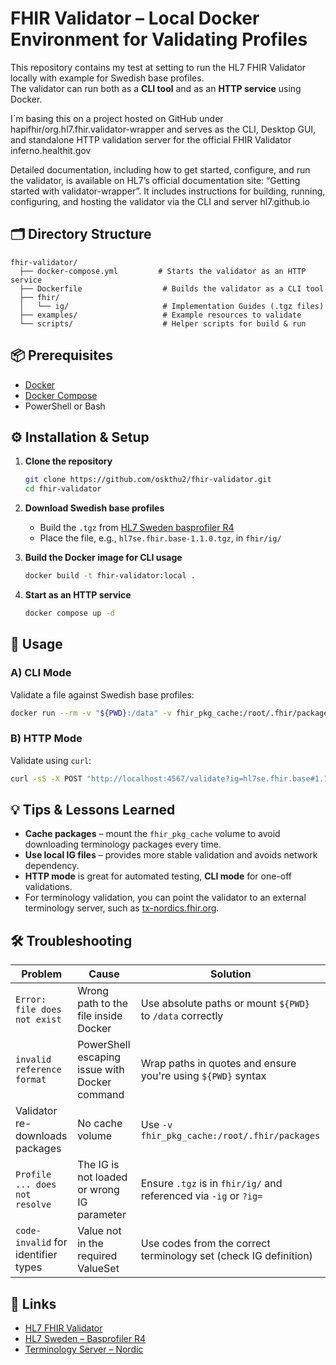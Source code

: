# FHIR Validator – Local Docker Environment for Validating Profiles

This repository contains my test at setting to run the HL7 FHIR Validator locally with example for Swedish base profiles.  
The validator can run both as a **CLI tool** and as an **HTTP service** using Docker.

I´m basing this on a project hosted on GitHub under hapifhir/org.hl7.fhir.validator-wrapper and serves as the CLI, Desktop GUI, and standalone HTTP validation server for the official FHIR Validator 
inferno.healthit.gov

Detailed documentation, including how to get started, configure, and run the validator, is available on HL7’s official documentation site: “Getting started with validator-wrapper”. It includes instructions for building, running, configuring, and hosting the validator via the CLI and server 
hl7.github.io

## 🗂 Directory Structure

```
fhir-validator/
  ├── docker-compose.yml         # Starts the validator as an HTTP service
  ├── Dockerfile                  # Builds the validator as a CLI tool
  ├── fhir/
  │   └── ig/                     # Implementation Guides (.tgz files)
  ├── examples/                   # Example resources to validate
  └── scripts/                    # Helper scripts for build & run
```

## 📦 Prerequisites

- [Docker](https://www.docker.com/)  
- [Docker Compose](https://docs.docker.com/compose/)  
- PowerShell or Bash  

## ⚙️ Installation & Setup

1. **Clone the repository**
   ```bash
   git clone https://github.com/oskthu2/fhir-validator.git
   cd fhir-validator
   ```

2. **Download Swedish base profiles**
   - Build the `.tgz` from [HL7 Sweden basprofiler R4](https://github.com/HL7Sweden/basprofiler-r4)
   - Place the file, e.g., `hl7se.fhir.base-1.1.0.tgz`, in `fhir/ig/`

3. **Build the Docker image for CLI usage**
   ```bash
   docker build -t fhir-validator:local .
   ```

4. **Start as an HTTP service**
   ```bash
   docker compose up -d
   ```

## 🚀 Usage

### A) CLI Mode
Validate a file against Swedish base profiles:
```bash
docker run --rm -v "${PWD}:/data" -v fhir_pkg_cache:/root/.fhir/packages   fhir-validator:local   /data/examples/SEBasePatient.json   -version 4.0   -ig /data/fhir/ig/hl7se.fhir.base-1.1.0.tgz
```

### B) HTTP Mode
Validate using `curl`:
```bash
curl -sS -X POST "http://localhost:4567/validate?ig=hl7se.fhir.base#1.1.0&version=4.0"   -H "Content-Type: application/fhir+json"   --data-binary "@./examples/SEBasePatient.json"
```

## 💡 Tips & Lessons Learned

- **Cache packages** – mount the `fhir_pkg_cache` volume to avoid downloading terminology packages every time.
- **Use local IG files** – provides more stable validation and avoids network dependency.
- **HTTP mode** is great for automated testing, **CLI mode** for one-off validations.
- For terminology validation, you can point the validator to an external terminology server, such as [tx-nordics.fhir.org](https://tx-nordics.fhir.org).

## 🛠 Troubleshooting

| Problem | Cause | Solution |
|---------|-------|----------|
| `Error: file does not exist` | Wrong path to the file inside Docker | Use absolute paths or mount `${PWD}` to `/data` correctly |
| `invalid reference format` | PowerShell escaping issue with Docker command | Wrap paths in quotes and ensure you're using `${PWD}` syntax |
| Validator re-downloads packages | No cache volume | Use `-v fhir_pkg_cache:/root/.fhir/packages` |
| `Profile ... does not resolve` | The IG is not loaded or wrong IG parameter | Ensure `.tgz` is in `fhir/ig/` and referenced via `-ig` or `?ig=` |
| `code-invalid` for identifier types | Value not in the required ValueSet | Use codes from the correct terminology set (check IG definition) |

## 📎 Links

- [HL7 FHIR Validator](https://confluence.hl7.org/display/FHIR/Using+the+FHIR+Validator)
- [HL7 Sweden – Basprofiler R4](https://github.com/HL7Sweden/basprofiler-r4)
- [Terminology Server – Nordic](https://tx-nordics.fhir.org)
